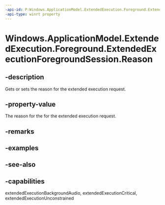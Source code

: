 ----api-id: P:Windows.ApplicationModel.ExtendedExecution.Foreground.ExtendedExecutionForegroundSession.Reason
-api-type: winrt property
---<!-- Property syntaxpublic Windows.ApplicationModel.ExtendedExecution.Foreground.ExtendedExecutionForegroundReason Reason { get;  set; }--># Windows.ApplicationModel.ExtendedExecution.Foreground.ExtendedExecutionForegroundSession.Reason## -descriptionGets or sets the reason for the extended execution request.## -property-valueThe reason for the for the extended execution request.## -remarks## -examples## -see-also## -capabilitiesextendedExecutionBackgroundAudio, extendedExecutionCritical, extendedExecutionUnconstrained
